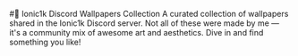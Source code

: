 #🎨 Ionic1k Discord Wallpapers Collection
A curated collection of wallpapers shared in the Ionic1k Discord server. Not all of these were made by me — it's a community mix of awesome art and aesthetics. Dive in and find something you like!

